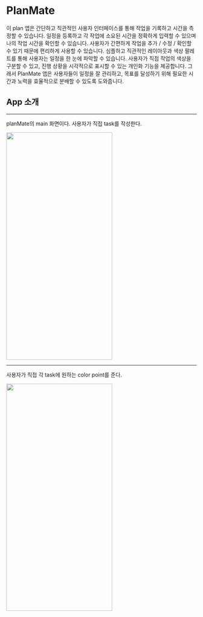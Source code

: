 # PlanMate
이 plan 앱은 간단하고 직관적인 사용자 인터페이스를 통해 작업을 기록하고 시간을 측정할 수 있습니다.
일정을 등록하고 각 작업에 소요된 시간을 정확하게 입력할 수 있으며 나의 작업 시간을 확인할 수 있습니다.
사용자가 간편하게 작업을 추가 / 수정 / 확인할 수 있기 때문에 편리하게 사용할 수 있습니다.
심플하고 직관적인 레이아웃과 색상 팔레트를 통해 사용자는 일정을 한 눈에 파악할 수 있습니다. 
사용자가 직접 작업의 색상을 구분할 수 있고, 진행 상황을 시각적으로 표시할 수 있는 개인화 기능을 제공합니다.
그래서 PlanMate 앱은 사용자들이 일정을 잘 관리하고, 목표를 달성하기 위해 필요한 시간과 노력을 효율적으로 
분배할 수 있도록 도와줍니다.

## App 소개

-----------------------------

planMate의 main 화면이다. 사용자가 직접 task를 작성한다.

<img src="https://github.com/minjiLee68/PlanMate/assets/88191880/d4c51a3e-ea66-4ca5-936e-7eaa1503769f.png" width="280" height="600"/>

-------------------------------

사용자가 직접 각 task에 원하는 color point를 준다.


<img src="https://github.com/minjiLee68/PlanMate/assets/88191880/831899e9-0a2a-4980-ab79-9e13927290f0.png" width="280" height="600"/>
